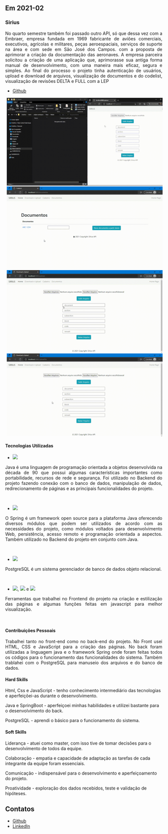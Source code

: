 ## Em 2021-02

### Sirius
<p align="justify">No quarto semestre também foi passado outro API, só que dessa vez com a Embraer, empresa fundada em 1969 fabricante de aviões comerciais, executivos, agrícolas e militares, peças aeroespaciais, serviços de suporte na área e com sede em São José dos Campos. com a proposta de aprimorar a criação da documentação das aeronaves. A empresa parceira solicitou a criação de uma aplicação que, aprimorasse sua antiga forma manual de desenvolvimento, com uma maneira mais eficaz, segura e simples. Ao final do processo o projeto tinha autenticação de usuários, upload e download de arquivos, visualização de documentos e do codelist, visualização de revisões DELTA e FULL com a LEP  </p>

- [Github](https://github.com/levizoca/Sirius) <br>

<div align="center">
  <img src="https://github.com/levizoca/Portfolio/blob/2021-02-2/Imagens/Upload e Download.gif" width="500" hspace="5"/>
  <img src="https://github.com/levizoca/Portfolio/blob/2021-02-2/Imagens/Novo-doc.-de-um-existente.gif" width="500" hspace="5"/><br>
  <img src="https://github.com/levizoca/Portfolio/blob/2021-02-2/Imagens/Download-com-Rev.-do-Bloco.gif" width="500" hspace="5"/>
  <img src="https://github.com/levizoca/Portfolio/blob/2021-02-2/Imagens/Doc.-FULL-com-variação-de-Rev..gif" width="500" hspace="5"/><br>
</div>

#### Tecnologias Utilizadas
- <img src="https://img.shields.io/badge/Java-ED8B00?style=for-the-badge&logo=java&logoColor=white"/>
<p align="justify"> Java é uma linguagem de programação orientada a objetos desenvolvida na década de 90 que possui algumas características importantes como portabilidade, recursos de rede e segurança. Foi utilizado no Backend do projeto fazendo conexão com o banco de dados, manipulação de dados, redirecionamento de páginas e as principais funcionalidades do projeto.</p><br>

- <img src="https://img.shields.io/badge/Spring-6DB33F?style=for-the-badge&logo=spring&logoColor=white"/>
<p align="justify">O Spring é um framework open source para a plataforma Java oferecendo diversos módulos que podem ser utilizados de acordo com as necessidades do projeto, como módulos voltados para desenvolvimento Web, persistência, acesso remoto e programação orientada a aspectos. Também utilizado no Backend do projeto em conjunto com Java.</p><br>

- <img src="https://img.shields.io/badge/PostgreSQL-316192?style=for-the-badge&logo=postgresql&logoColor=white"/>
<p align="justify"> PostgreSQL é um sistema gerenciador de banco de dados objeto relacional.</p><br>

- <img src="https://img.shields.io/badge/HTML5-E34F26?style=for-the-badge&logo=html5&logoColor=white"/>, <img src="https://img.shields.io/badge/CSS3-1572B6?style=for-the-badge&logo=css3&logoColor=white"/> e <img src="https://img.shields.io/badge/JavaScript-323330?style=for-the-badge&logo=javascript&logoColor=F7DF1E"/>
<p align="justify"> Ferramentas que trabalhei no Frontend do projeto na criação e estilização das páginas e algumas funções feitas em javascript para melhor visualização.</p><br>

#### Contribuições Pessoais
<p align="justify">Trabalhei tanto no front-end como no back-end do projeto. No Front usei HTML, CSS e JavaScript para a criação das páginas. No back foram utilizadas a linguagem java e o framework Spring onde foram feitas todos os códigos para o funcionamento das funcionalidades do sistema. Também trablahei com o PostgreSQL para manuseio dos arquivos e do banco de dados.
</p>
  
#### Hard Skills
Html, Css e JavaScript - tenho conhecimento intermediário das tecnologias e aperfeiçõei-as durante o desenvolvimento.

Java e SpringBoot - aperfeiçoei minhas habilidades e utilizei bastante para o desenvolvimento do back.

PostgreSQL - aprendi o básico para o funcionamento do sistema.

#### Soft Skills
Liderança - atuei como master, com isso tive de tomar decisões para o desenvolvimento de todos da equipe.

Colaboração - empatia e capacidade de adaptação as tarefas de cada integrante da equipe foram essenciais.

Comunicação - indispensável para o desenvolvimento e aperfeiçoamento do projeto.

Proatividade - exploração dos dados recebidos, teste e validação de hipóteses.

## Contatos
* [Github](https://github.com/levizoca)
* [LinkedIn](https://www.linkedin.com/in/levi-motta-5001a2173/)
  
